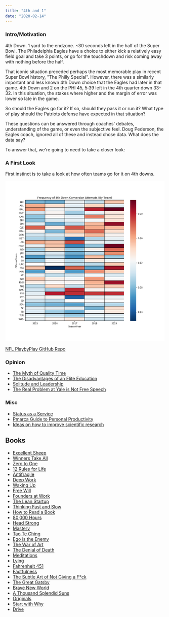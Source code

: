 ```yaml
---
title: "4th and 1"
date: "2020-02-14"
---
```

### Intro/Motivation

4th Down. 1 yard to the endzone. ~30 seconds left in the half of the Super Bowl. The Philadelphia Eagles have a choice to either kick a relatively easy field goal and take 3 points, or go for the touchdown and risk coming away with nothing before the half.

That iconic situation preceded perhaps the most memorable play in recent Super Bowl history, "The Philly Special". However, there was a similarly important and less known 4th Down choice that the Eagles had later in that game. 4th Down and 2 on the PHI 45, 5:39 left in the 4th quarter down 33-32. In this situation, the stakes where higher and the margin of error was lower so late in the game.

So should the Eagles go for it? If so, should they pass it or run it? What  type of play should the Patriots defense have expected in that situation?

These questions can be answered through coaches' debates, understanding of the game, or even the subjective feel. Doug Pederson, the Eagles coach, ignored all of these and instead chose data. What does the data say?

To answer that, we're going to need to take a closer look:

### A First Look

First instinct is to take a look at how often teams go for it on 4th downs. 


![alt text](Plots/4thdownatt_heatmap.png "Logo Title Text 1")



[NFL PlaybyPlay GitHub Repo](https://github.com/shahv1057/NFL_PBP)


### Opinion

- [The Myth of Quality Time](https://www.nytimes.com/2015/09/06/opinion/sunday/frank-bruni-the-myth-of-quality-time.html)
- [The Disadvantages of an Elite Education](https://theamericanscholar.org/the-disadvantages-of-an-elite-education/#.Xe_o-jJKhTZ)
- [Solitude and Leadership](https://theamericanscholar.org/solitude-and-leadership/#.Xe_pVTJKhTY)
- [The Real Problem at Yale is Not Free Speech](https://palladiummag.com/2019/08/05/the-real-problem-at-yale-is-not-free-speech/)

### Misc

- [Status as a Service](https://www.eugenewei.com/blog/2019/2/19/status-as-a-service)
- [Pmarca Guide to Personal Productivity](https://pmarchive.com/guide_to_personal_productivity.html)
- [Ideas on how to improve scientific research](https://medium.com/@barmstrong/ideas-on-how-to-improve-scientific-research-9e2e56474132)

## Books

- [Excellent Sheep](https://www.amazon.com/s?k=excellent+sheep&gclid=CjwKCAiAob3vBRAUEiwAIbs5TqUAE5YEWrfEjf16FZ4VyKDfRu_Z7-p4jWlW1EJHhsCU19952lCkRhoC63sQAvD_BwE&hvadid=241649069754&hvdev=c&hvlocphy=9031939&hvnetw=g&hvpos=1t1&hvqmt=e&hvrand=16040800822528899840&hvtargid=aud-836718182849%3Akwd-87680198186&hydadcr=8454_10382337&tag=googhydr-20&ref=pd_sl_5y6koaqz3f_e)
- [Winners Take All](https://www.amazon.com/Winners-Take-All-Charade-Changing/dp/110197267X/ref=sr_1_1?keywords=winners+take+all&qid=1576007423&sr=8-1)
- [Zero to One](https://www.amazon.com/Zero-One-Notes-Startups-Future/dp/0804139296/ref=sr_1_1?keywords=zero+to+one&qid=1576007191&sr=8-1)
- [12 Rules for Life](https://www.amazon.com/12-Rules-Life-Antidote-Chaos/dp/B0797Y87JC/ref=sr_1_2?crid=YBHEWCUX4LAE&keywords=12+rules+for+life&qid=1576007435&sprefix=12+rules%2Caps%2C228&sr=8-2)
- [Antifragile](https://www.amazon.com/Antifragile-Things-That-Gain-Disorder/dp/B00A2ZIZYQ/ref=sr_1_1?crid=2J0L97XEZ70S&keywords=antifragile&qid=1576007461&s=audible&sprefix=antif%2Caudible%2C205&sr=1-1)
- [Deep Work](https://www.amazon.com/Deep-Work-Focused-Success-Distracted/dp/B0189PVAWY/ref=sr_1_1?keywords=deep+work&qid=1576007448&s=audible&sr=1-1)
- [Waking Up](https://www.amazon.com/Waking-Up-Spirituality-Without-Religion/dp/B00M9KEFY6/ref=sr_1_1?keywords=waking+up&qid=1576007472&s=audible&sr=1-1)
- [Free Will](https://www.amazon.com/Free-Will/dp/B007HI3AVY/ref=sr_1_1?keywords=free+will&qid=1576007481&s=audible&sr=1-1)
- [Founders at Work](https://www.amazon.com/Founders-Work-Stories-Startups-Early/dp/1430210788/ref=sr_1_1?keywords=founders+at+work&qid=1576007491&s=audible&sr=1-1-catcorr)
- [The Lean Startup](https://www.amazon.com/Lean-Startup-Entrepreneurs-Continuous-Innovation-ebook/dp/B004J4XGN6/ref=sr_1_4?keywords=founders+at+work&qid=1576007491&s=audible&sr=1-4-catcorr)
- [Thinking Fast and Slow](https://www.amazon.com/Thinking-Fast-Slow-Daniel-Kahneman/dp/0374533555/ref=sr_1_2?crid=1T0UNOWREAVHO&keywords=thinking+fast+and+slow+by+daniel+kahneman&qid=1576007927&sprefix=thinking+fas%2Caps%2C214&sr=8-2)
- [How to Read a Book](https://www.amazon.com/How-Read-Book-Classic-Intelligent/dp/0671212095/ref=sr_1_3?keywords=how+to+read+a+book&qid=1576007938&sr=8-3)
- [80,000 Hours](https://www.amazon.com/80-000-Hours-fulfilling-career/dp/1537324004/ref=sr_1_1?keywords=80000+hours&qid=1576007900&s=audible&sr=8-1)
- [Head Strong](https://www.amazon.com/Head-Strong-Bulletproof-Activate-Faster/dp/0062652419/ref=sr_1_1?keywords=head+strong&qid=1576007914&sr=8-1)
- [Mastery](https://www.amazon.com/Unknown-Mastery/dp/B00A6G9CGG/ref=sr_1_1?keywords=mastery&qid=1576007886&s=audible&sr=1-1)
- [Tao Te Ching](https://www.amazon.com/Tao-Te-Ching/dp/B01LZDP6SI/ref=sr_1_1?crid=JSY0UCSOBTU1&keywords=tao+te+ching&qid=1576007876&s=audible&sprefix=Tao+te%2Caudible%2C208&sr=1-1)
- [Ego is the Enemy](https://www.amazon.com/Ego-Enemy-Ryan-Holiday/dp/1591847818/ref=sr_1_1?crid=3HHMV0FPBOAAO&keywords=ego+is+the+enemy&qid=1576007954&sprefix=ego+is+the%2Caps%2C211&sr=8-1)
- [The War of Art](https://www.amazon.com/War-Art-Through-Creative-Battles/dp/1936891026/ref=sr_1_1?keywords=the+war+of+art&qid=1576007964&sr=8-1)
- [The Denial of Death](https://www.amazon.com/Denial-Death-Ernest-Becker/dp/0684832402/ref=sr_1_1?keywords=the+denial+of+death&qid=1576007979&sr=8-1)
- [Meditations](https://www.amazon.com/Unknown-Meditations-of-Marcus-Aurelius/dp/B008H33IXS/ref=sr_1_1?keywords=meditations&qid=1576007848&s=audible&sr=1-1)
- [Lying](https://www.amazon.com/Unknown-Lying/dp/B00FK4ZSJO/ref=sr_1_1?keywords=lying&qid=1576007835&s=audible&sr=1-1)
- [Fahrenheit 451](https://www.amazon.com/Fahrenheit-451/dp/B00M4OO96Q/ref=sr_1_1?crid=2CICCGRW8ENQD&keywords=fahrenheit+451&qid=1576008074&s=audible&sprefix=fah%2Caudible%2C238&sr=1-1)
- [Factfulness](https://www.amazon.com/Factfulness-Reasons-Wrong-Things-Better/dp/B07BFDCWZP/ref=sr_1_1?keywords=factfullness&qid=1576007825&s=audible&sr=1-1)
- [The Subtle Art of Not Giving a F\*ck](https://www.amazon.com/Subtle-Art-Not-Giving-Counterintuitive/dp/B01I29Y344/ref=sr_1_1?crid=1WJEYKPNGUY72&keywords=the+subtle+art+of+not+giving+a+fck&qid=1576007745&s=audible&sprefix=the+subtle+%2Caudible%2C207&sr=1-1)
- [The Great Gatsby](https://www.amazon.com/The-Great-Gatsby/dp/B00BWY8FAU/ref=sr_1_1?keywords=gatsby&qid=1576007755&s=audible&sr=1-1)
- [Brave New World](https://www.amazon.com/Brave-New-World/dp/B0012QED5Y/ref=sr_1_1?crid=3TNY8CNICAQ11&keywords=brave+new+world&qid=1576007771&s=audible&sprefix=brave%2Caudible%2C210&sr=1-1)
- [A Thousand Splendid Suns](https://www.amazon.com/Simon-Schuster-Audio-Thousand-Splendid/dp/B000R51QYC/ref=sr_1_1?crid=27PMX1THXSER3&keywords=a+thousand+splendid+suns+by+khaled+hosseini&qid=1576007789&s=audible&sprefix=a+thousan%2Caudible%2C214&sr=1-1)
- [Originals](https://www.amazon.com/Originals-How-Non-Conformists-Move-World/dp/B01A7Q61LI/ref=sr_1_1?crid=2A9LOQ37W6L0V&keywords=originals&qid=1576007802&s=audible&sprefix=orig%2Caudible%2C206&sr=1-1)
- [Start with Why](https://www.amazon.com/Start-Why-Leaders-Inspire-Everyone/dp/B074VF6ZLM/ref=sr_1_3?keywords=start+with+why&qid=1576007812&s=audible&sr=1-3)
- [Drive](https://www.amazon.com/Drive-Surprising-Truth-About-Motivates/dp/B0032COUMC/ref=sr_1_1?keywords=drive&qid=1576008123&s=audible&sr=1-1)
